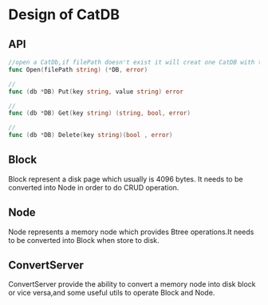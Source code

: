 # Design of CatDB

## API
```go
//open a CatDb,if filePath doesn't exist it will creat one CatDB with the given filePath
func Open(filePath string) (*DB, error)

//
func (db *DB) Put(key string, value string) error

//
func (db *DB) Get(key string) (string, bool, error)

//
func (db *DB) Delete(key string)(bool , error)
```

## Block
Block represent a disk page which usually is 4096 bytes.
It needs to be converted into Node in order to do CRUD operation.

## Node
Node represents a memory node which provides Btree operations.It
needs to be converted into Block when store to disk.

## ConvertServer
ConvertServer provide the ability to convert a memory node into
disk block or vice versa,and some useful utils to operate Block
and Node.

